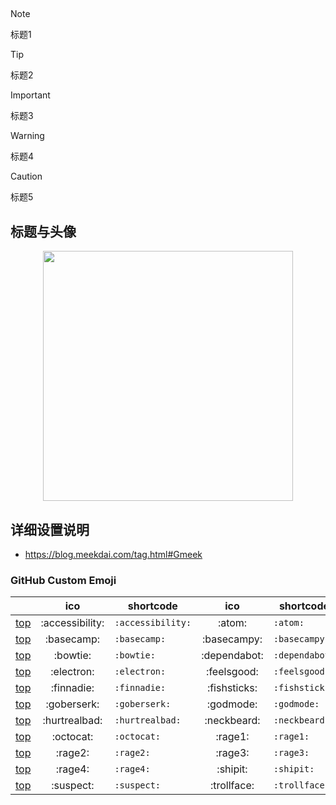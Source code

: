 ##

> [!NOTE]
> 标题1

> [!TIP]
> 标题2

> [!IMPORTANT]
> 标题3

> [!WARNING]
> 标题4

> [!CAUTION]
> 标题5


## 标题与头像

<p align="center"><img src="https://cdn.jsdelivr.net/gh/zb9678/img@main/up1/01.05:23:21:54.png" style="width:400px;"></p>

## 详细设置说明

- https://blog.meekdai.com/tag.html#Gmeek

### GitHub Custom Emoji

| | ico | shortcode | ico | shortcode | |
| - | :-: | - | :-: | - | - |
| [top](#github-custom-emoji) | :accessibility: | `:accessibility:` | :atom: | `:atom:` | [top](#table-of-contents) |
| [top](#github-custom-emoji) | :basecamp: | `:basecamp:` | :basecampy: | `:basecampy:` | [top](#table-of-contents) |
| [top](#github-custom-emoji) | :bowtie: | `:bowtie:` | :dependabot: | `:dependabot:` | [top](#table-of-contents) |
| [top](#github-custom-emoji) | :electron: | `:electron:` | :feelsgood: | `:feelsgood:` | [top](#table-of-contents) |
| [top](#github-custom-emoji) | :finnadie: | `:finnadie:` | :fishsticks: | `:fishsticks:` | [top](#table-of-contents) |
| [top](#github-custom-emoji) | :goberserk: | `:goberserk:` | :godmode: | `:godmode:` | [top](#table-of-contents) |
| [top](#github-custom-emoji) | :hurtrealbad: | `:hurtrealbad:` | :neckbeard: | `:neckbeard:` | [top](#table-of-contents) |
| [top](#github-custom-emoji) | :octocat: | `:octocat:` | :rage1: | `:rage1:` | [top](#table-of-contents) |
| [top](#github-custom-emoji) | :rage2: | `:rage2:` | :rage3: | `:rage3:` | [top](#table-of-contents) |
| [top](#github-custom-emoji) | :rage4: | `:rage4:` | :shipit: | `:shipit:` | [top](#table-of-contents) |
| [top](#github-custom-emoji) | :suspect: | `:suspect:` | :trollface: | `:trollface:` | [top](#table-of-contents) |